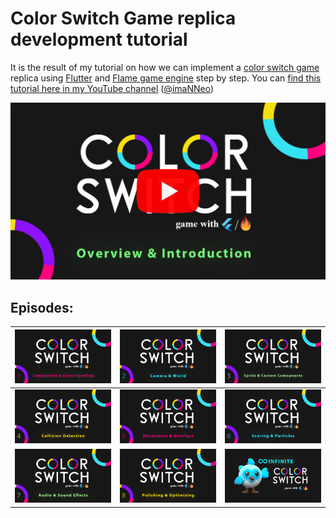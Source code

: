 # Color Switch Game replica development tutorial

It is the result of my tutorial on how we can implement a [color switch game](https://colorswitch.co/) replica
using [Flutter](https://flutter.dev) and [Flame game engine](https://flame-engine.org) step by step.
You
can [find this tutorial here in my YouTube channel](https://www.youtube.com/playlist?list=PL1-_rCwRcnbNknvJ4fbnsn46_ww8V4CVh) ([@imaNNeo](https://youtube.com/@imaNNeO?si=DsfgCcBjqIv9WIAQ))

[<img src="https://github.com/imaNNeo/flutter_color_switch_game/blob/main/repo_files/overview.png" width=600>](https://youtu.be/ubyoQGPnmmw?si=dV8DBO2BgsvEEu7W)

## Episodes:

| [<img src="https://github.com/imaNNeo/flutter_color_switch_game/blob/main/repo_files/part1.png" width=600>](https://youtu.be/eiZDbUBesqE) | [<img src="https://github.com/imaNNeo/flutter_color_switch_game/blob/main/repo_files/part2.png" width=600>](https://youtu.be/nyUayMgZqDg) | [<img src="https://github.com/imaNNeo/flutter_color_switch_game/blob/main/repo_files/part3.png" width=600>](https://youtu.be/Xb5ySgetpmU)  |
|-------------------------------------------------------------------------------------------------------------------------------------------|------------------------------------------------------------------------------------------------------------------------------------------|--------------------------------------------------------------------------------------------------------------------------------------------|
| [<img src="https://github.com/imaNNeo/flutter_color_switch_game/blob/main/repo_files/part4.png" width=600>](https://youtu.be/w6hEuWPnXQc) | [<img src="https://github.com/imaNNeo/flutter_color_switch_game/blob/main/repo_files/part5.png" width=600>](https://youtu.be/ISSty1nQ-uQ) | [<img src="https://github.com/imaNNeo/flutter_color_switch_game/blob/main/repo_files/part6.png" width=600>](https://youtu.be/QAk4YyNcvrA)  |
| [<img src="https://github.com/imaNNeo/flutter_color_switch_game/blob/main/repo_files/part7.png" width=600>](https://youtu.be/uqkX_npgOWA) | [<img src="https://github.com/imaNNeo/flutter_color_switch_game/blob/main/repo_files/part8.png" width=600>](https://youtu.be/dxCTIaveunY) | [<img src="https://github.com/imaNNeo/flutter_color_switch_game/blob/main/repo_files/part9.png" width=600>](https://youtu.be/QLDDg_lGXqMY) |